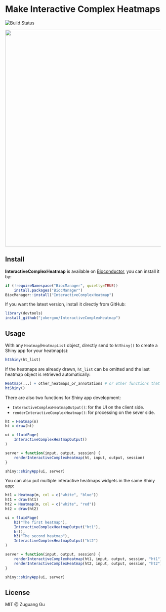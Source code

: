 # Make Interactive Complex Heatmaps

[![Build Status](https://travis-ci.org/jokergoo/InteractiveComplexHeatmap.svg)](https://travis-ci.org/jokergoo/InteractiveComplexHeatmap) 


<img src="https://user-images.githubusercontent.com/449218/104457409-542d7a80-55aa-11eb-8cf6-34775e49535c.gif"  width='700' border="black" />

## Install

**InteractiveComplexHeatmap** is available on
[Bioconductor](https://bioconductor.org/packages/InteractiveComplexHeatmap/),
you can install it by:

```r
if (!requireNamespace("BiocManager", quietly=TRUE))
    install.packages("BiocManager")
BiocManager::install("InteractiveComplexHeatmap")
```

If you want the latest version, install it directly from GitHub:

```r
library(devtools)
install_github("jokergoo/InteractiveComplexHeatmap")
```

## Usage

With any `Heatmap`/`HeatmapList` object, directly send to `htShiny()` to create a Shiny app for your heatmap(s):

```r
htShiny(ht_list)
```

If the heatmaps are already drawn, `ht_list` can be omitted and the last heatmap object is retrieved automatically:

```r
Heatmap(...) + other_heatmaps_or_annotations # or other functions that internally use Heatmap()
htShiny()
```

There are also two functions for Shiny app development:

- `InteractiveComplexHeatmapOutput()`: for the UI on the client side.
- `renderInteractiveComplexHeatmap()`: for processing on the sever side.

```r
ht = Heatmap(m)
ht = draw(ht)

ui = fluidPage(
    InteractiveComplexHeatmapOutput()
)

server = function(input, output, session) {
    renderInteractiveComplexHeatmap(ht, input, output, session)
}

shiny::shinyApp(ui, server)
```

You can also put multiple interactive heatmaps widgets in the same Shiny app:

```r
ht1 = Heatmap(m, col = c("white", "blue"))
ht1 = draw(ht1)
ht2 = Heatmap(m, col = c("white", "red"))
ht2 = draw(ht2)

ui = fluidPage(
    h3("The first heatmap"),
    InteractiveComplexHeatmapOutput("ht1"),
    hr(),
    h3("The second heatmap"),
    InteractiveComplexHeatmapOutput("ht2")
)

server = function(input, output, session) {
    renderInteractiveComplexHeatmap(ht1, input, output, session, "ht1")
    renderInteractiveComplexHeatmap(ht2, input, output, session, "ht2")
}

shiny::shinyApp(ui, server)
```


## License

MIT @ Zuguang Gu

